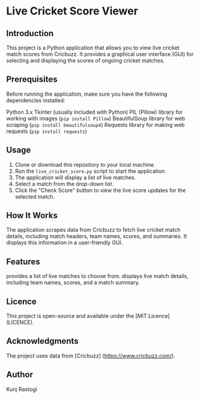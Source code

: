 # Live Cricket Score Viewer

## Introduction
This project is a Python application that allows you to view live cricket match scores from Cricbuzz. It provides a graphical user interface (GUI) for selecting and displaying the scores of ongoing cricket matches.

## Prerequisites
Before running the application, make sure you have the following dependencies installed:

Python 3.x
Tkinter (usually included with Python)
PIL (Pillow) library for working with images (`pip install Pillow`)
BeautifulSoup library for web scraping (`pip install beautifulsoup4`)
Requests library for making web requests (`pip install requests`)

## Usage
1. Clone or download this repository to your local machine.
2. Run the `live_cricket_score.py` script to start the application.
3. The application will display a list of live matches.
4. Select a match from the drop-down list.
5. Click the "Check Score" button to view the live score updates for the selected match.

## How It Works
The application scrapes data from Cricbuzz to fetch live cricket match details, including match headers, team names, scores, and summaries. It displays this information in a user-friendly GUI.

## Features
provides a list of live matches to choose from.
displays live match details, including team names, scores, and a match summary.

## Licence
This project is open-source and available under the [MIT Licence] (LICENCE).

## Acknowledgments
The project uses data from [Cricbuzz] (https://www.cricbuzz.com/).

## Author
Kunj Rastogi

